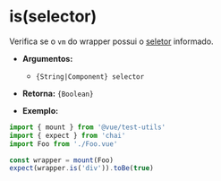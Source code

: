 # is(selector)

Verifica se o `vm` do wrapper possui o [seletor](../selectors.md) informado.

- **Argumentos:**
  - `{String|Component} selector`

- **Retorna:** `{Boolean}`

- **Exemplo:**

```js
import { mount } from '@vue/test-utils'
import { expect } from 'chai'
import Foo from './Foo.vue'

const wrapper = mount(Foo)
expect(wrapper.is('div')).toBe(true)
```
